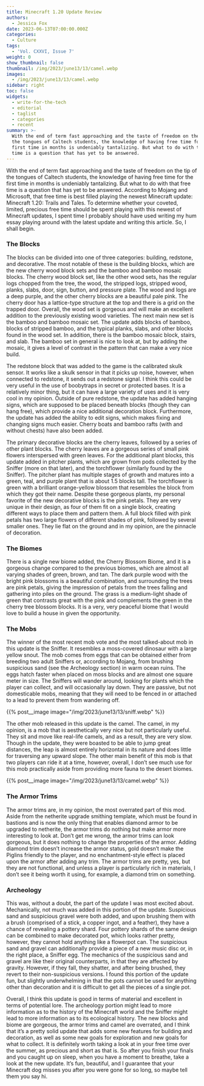 ```yaml
---
title: Minecraft 1.20 Update Review
authors:
  - Jessica Fox
date: 2023-06-13T07:00:00.000Z
categories:
  - Culture
tags:
  - 'Vol. CXXVI, Issue 7'
weight: 0
show_thumbnail: false
thumbnail: /img/2023/june13/13/camel.webp
images:
  - /img/2023/june13/13/camel.webp
sidebar: right
toc: false
widgets:
  - write-for-the-tech
  - editorial
  - taglist
  - categories
  - recent
summary: >-
  With the end of term fast approaching and the taste of freedom on the tip of
  the tongues of Caltech students, the knowledge of having free time for the
  first time in months is undeniably tantalizing. But what to do with that free
  time is a question that has yet to be answered.
---
```


With the end of term fast approaching and the taste of freedom on the tip of the tongues of Caltech students, the knowledge of having free time for the first time in months is undeniably tantalizing. But what to do with that free time is a question that has yet to be answered. According to Mojang and Microsoft, that free time is best filled playing the newest Minecraft update: Minecraft 1.20: Trails and Tales. To determine whether your coveted, limited, precious free time should be spent playing with this newest of Minecraft updates, I spent time I probably should have used writing my hum essay playing around with the latest update and writing this article. So, I shall begin.

### The Blocks

The blocks can be divided into one of three categories: building, redstone, and decorative. The most notable of these is the building blocks, which are the new cherry wood block sets and the bamboo and bamboo mosaic blocks. The cherry wood block set, like the other wood sets, has the regular logs chopped from the tree, the wood, the stripped logs, stripped wood, planks, slabs, door, sign, button, and pressure plate. The wood and logs are a deep purple, and the other cherry blocks are a beautiful pale pink. The cherry door has a lattice-type structure at the top and there is a grid on the trapped door. Overall, the wood set is gorgeous and will make an excellent addition to the previously existing wood varieties. The next main new set is the bamboo and bamboo mosaic set. The update adds blocks of bamboo, blocks of stripped bamboo, and the typical planks, slabs, and other blocks found in the wood set. In addition, there is the bamboo mosaic block, stairs, and slab. The bamboo set in general is nice to look at, but by adding the mosaic, it gives a level of contrast in the pattern that can make a very nice build.

The redstone block that was added to the game is the calibrated skulk sensor. It works like a skulk sensor in that it picks up noise, however, when connected to redstone, it sends out a redstone signal. I think this could be very useful in the use of boobytraps in secret or protected bases. It is a relatively minor thing, but it can have a large variety of uses and it is very cool in my opinion. Outside of pure redstone, the update has added hanging signs, which are supposed to be placed beneath blocks (though they can hang free), which provide a nice additional decoration block. Furthermore, the update has added the ability to edit signs, which makes fixing and changing signs much easier. Cherry boats and bamboo rafts (with and without chests) have also been added.

The primary decorative blocks are the cherry leaves, followed by a series of other plant blocks. The cherry leaves are a gorgeous series of small pink flowers interspersed with green leaves. For the additional plant blocks, this update added in pitcher plants, which are grown from pods collected by the Sniffer (more on that later), and the torchflower (similarly found by the Sniffer). The pitcher plant has multiple stages of growth and matures into a green, teal, and purple plant that is about 1.5 blocks tall. The torchflower is green with a brilliant orange-yellow blossom that resembles the block from which they got their name. Despite these gorgeous plants, my personal favorite of the new decorative blocks is the pink petals. They are very unique in their design, as four of them fit on a single block, creating different ways to place them and pattern them. A full block filled with pink petals has two large flowers of different shades of pink, followed by several smaller ones. They lie flat on the ground and in my opinion, are the pinnacle of decoration. 

### The Biomes

There is a single new biome added, the Cherry Blossom Biome, and it is a gorgeous change compared to the previous biomes, which are almost all varying shades of green, brown, and tan. The dark purple wood with the bright pink blossoms is a beautiful combination, and surrounding the trees are pink petals, giving the impression of petals from the trees falling and gathering into piles on the ground. The grass is a medium-light shade of green that contrasts great with the pink and complements the green in the cherry tree blossom blocks. It is a very, very peaceful biome that I would love to build a house in given the opportunity.

### The Mobs

The winner of the most recent mob vote and the most talked-about mob in this update is the Sniffer. It resembles a moss-covered dinosaur with a large yellow snout. The mob comes from eggs that can be obtained either from breeding two adult Sniffers or, according to Mojang, from brushing suspicious sand (see the Archeology section) in warm ocean ruins. The eggs hatch faster when placed on moss blocks and are almost one square meter in size. The Sniffers will wander around, looking for plants which the player can collect, and will occasionally lay down. They are passive, but not domesticable mobs, meaning that they will need to be fenced in or attached to a lead to prevent them from wandering off.

{{% post__image image="/img/2023/june13/13/sniff.webp" %}}

The other mob released in this update is the camel. The camel, in my opinion, is a mob that is aesthetically very nice but not particularly useful. They sit and move like real-life camels, and as a result, they are very slow. Though in the update, they were boasted to be able to jump great distances, the leap is almost entirely horizontal in its nature and does little for traversing any upward slope. The other main benefit of this mob is that two players can ride it at a time, however, overall, I don’t see much use for this mob practically aside from providing more fauna to the desert biomes.

{{% post__image image="/img/2023/june13/13/camel.webp" %}}

### The Armor Trims

The armor trims are, in my opinion, the most overrated part of this mod. Aside from the netherite upgrade smithing template, which must be found in bastions and is now the only thing that enables diamond armor to be upgraded to netherite, the armor trims do nothing but make armor more interesting to look at. Don’t get me wrong, the armor trims can look gorgeous, but it does nothing to change the properties of the armor. Adding diamond trim doesn’t increase the armor status, gold doesn’t make the Piglins friendly to the player, and no enchantment-style effect is placed upon the armor after adding any trim. The armor trims are pretty, yes, but they are not functional, and unless a player is particularly rich in materials, I don’t see it being worth it using, for example, a diamond trim on something.

### Archeology

This was, without a doubt, the part of the update I was most excited about. Mechanically, not much was added in this portion of the update. Suspicious sand and suspicious gravel were both added, and upon brushing them with a brush (comprised of a stick, a copper ingot, and a feather), they have a chance of revealing a pottery shard. Four pottery shards of the same design can be combined to make decorated pot, which looks rather pretty, however, they cannot hold anything like a flowerpot can. The suspicious sand and gravel can additionally provide a piece of a new music disc or, in the right place, a Sniffer egg. The mechanics of the suspicious sand and gravel are like their original counterparts, in that they are affected by gravity. However, if they fall, they shatter, and after being brushed, they revert to their non-suspicious versions. I found this portion of the update fun, but slightly underwhelming in that the pots cannot be used for anything other than decoration and it is difficult to get all the pieces of a single pot.

Overall, I think this update is good in terms of material and excellent in terms of potential lore. The archeology portion might lead to more information as to the history of the Minecraft world and the Sniffer might lead to more information as to its ecological history. The new blocks and biome are gorgeous, the armor trims and camel are overrated, and I think that it’s a pretty solid update that adds some new features for building and decoration, as well as some new goals for exploration and new goals for what to collect. It is definitely worth taking a look at in your free time over the summer, as precious and short as that is. So after you finish your finals and you caught up on sleep, when you have a moment to breathe, take a look at the new update. It’s fun, beautiful, and I guarantee that your Minecraft dog misses you after you were gone for so long, so maybe tell them you say hi.
